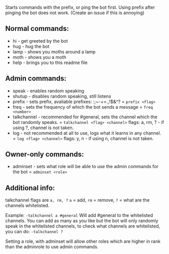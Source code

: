 Starts commands with the prefix, or ping the bot first. Using prefix after pinging the bot does not work. (Create an issue if this is annoying)

## Normal commands:
* hi            - get greeted by the bot
* hug           - hug the bot
* lamp          - shows you moths around a lamp
* moth          - shows you a moth
* help          - brings you to this readme file

## Admin commands:
* speak         - enables random speaking
* shutup        - disables random speaking, still listens
* prefix        - sets prefix, avaliable prefixes: :;~-+=.,!$&^?                            = `prefix <flag>`
* freq          - sets the frequency of which the bot sends a message                       = `freq <number>`
* talkchannel   - recommended for #general, sets the channel which the bot randomly speaks. = `talkchannel <flag> <channel>` flags: a, rm, ? - if using ?, channel is not taken.
* log           - not recommended at all to use, logs what it learns in any channel.        = `log <flag> <channel>` flags: y, n - if using n, channel is not taken.

## Owner-only commands:
* adminset      - sets what role will be able to use the admin commands for the bot         = `adminset <role>` 

## Additional info:
talkchannel flags are `a, rm, ?` `a` = add, `rm` = remove, `?` = what are the channels whitelisted.

Example: `-talkchannel a #general` Will add #general to the whitelisted channels. You can add as many as you like but the bot will only randomly speak in the whitelisted channels, to check what channels are whitelisted, you can do: `-talkchannel ?`

Setting a role, with adminset will allow other roles which are higher in rank than the adminrole to use admin commands.
